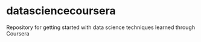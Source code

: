 datasciencecoursera
===================

Repository for getting started with data science techniques learned through Coursera
